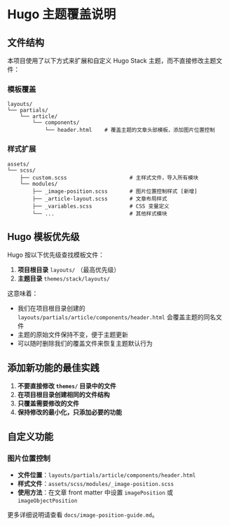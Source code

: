 # Hugo 主题覆盖说明

## 文件结构

本项目使用了以下方式来扩展和自定义 Hugo Stack 主题，而不直接修改主题文件：

### 模板覆盖

```
layouts/
└── partials/
    └── article/
        └── components/
            └── header.html    # 覆盖主题的文章头部模板，添加图片位置控制
```

### 样式扩展

```
assets/
└── scss/
    ├── custom.scss                    # 主样式文件，导入所有模块
    └── modules/
        ├── _image-position.scss       # 图片位置控制样式 [新增]
        ├── _article-layout.scss       # 文章布局样式
        ├── _variables.scss            # CSS 变量定义
        └── ...                        # 其他样式模块
```

## Hugo 模板优先级

Hugo 按以下优先级查找模板文件：

1. **项目根目录** `layouts/` （最高优先级）
2. **主题目录** `themes/stack/layouts/` 

这意味着：
- 我们在项目根目录创建的 `layouts/partials/article/components/header.html` 会覆盖主题的同名文件
- 主题的原始文件保持不变，便于主题更新
- 可以随时删除我们的覆盖文件来恢复主题默认行为

## 添加新功能的最佳实践

1. **不要直接修改 `themes/` 目录中的文件**
2. **在项目根目录创建相同的文件结构**
3. **只覆盖需要修改的文件**
4. **保持修改的最小化，只添加必要的功能**

## 自定义功能

### 图片位置控制

- **文件位置**：`layouts/partials/article/components/header.html`
- **样式文件**：`assets/scss/modules/_image-position.scss`
- **使用方法**：在文章 front matter 中设置 `imagePosition` 或 `imageObjectPosition`

更多详细说明请查看 `docs/image-position-guide.md`。
